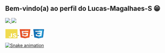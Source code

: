 ## Bem-vindo(a) ao perfil do Lucas-Magalhaes-S 😁

 <div>
   <a href="https://github.com/Lucas-Magalhaes-S">
   <img height="180em" src="https://github-readme-stats.vercel.app/api?username=Lucas-Magalhaes-S&show_icons=true&theme=tokyonight&include_all_commits=true&count_private=true"/>
   <img height="180em" src="https://github-readme-stats.vercel.app/api/top-langs/?username=Lucas-Magalhaes-S&layout=compact&langs_count=6&theme=tokyonight"/>

</div>
<div style="display: inline_block"><br>
  <img align="center" alt="Js" height="30" width="40" src="https://raw.githubusercontent.com/devicons/devicon/master/icons/javascript/javascript-plain.svg">
  <img align="center" alt="HTML" height="30" width="40" src="https://raw.githubusercontent.com/devicons/devicon/master/icons/html5/html5-original.svg">
  <img align="center" alt="CSS" height="30" width="40" src="https://raw.githubusercontent.com/devicons/devicon/master/icons/css3/css3-original.svg">
</div>
 
 
 
  ![Snake animation](https://github.com/devemdobro/devemdobro/blob/output/github-contribution-grid-snake.svg)

</div>
